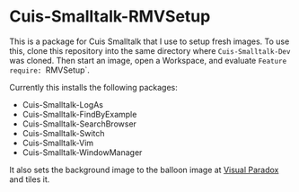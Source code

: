 # Cuis-Smalltalk-RMVSetup

This is a package for Cuis Smalltalk that I use to setup fresh images.
To use this, clone this repository into the same directory where `Cuis-Smalltalk-Dev` was cloned.
Then start an image, open a Workspace, and evaluate `Feature require: `RMVSetup`.

Currently this installs the following packages:

- Cuis-Smalltalk-LogAs
- Cuis-Smalltalk-FindByExample
- Cuis-Smalltalk-SearchBrowser
- Cuis-Smalltalk-Switch
- Cuis-Smalltalk-Vim
- Cuis-Smalltalk-WindowManager

It also sets the background image to the balloon image at
[Visual Paradox](https://visualparadox.com/wallpapers/altitude1600.htm)
and tiles it.
